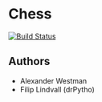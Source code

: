 # Chess
[![Build Status](https://travis-ci.org/indaplusplus/alwestm-chess.svg?branch=master)](https://travis-ci.org/indaplusplus/alwestm-chess)
## Authors
- Alexander Westman
- Filip Lindvall (drPytho)
